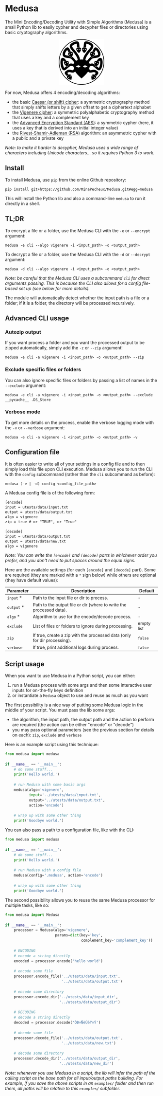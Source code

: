 # Medusa

The Mini Encoding/Decoding Utility with Simple Algorithms (Medusa) is a small Python lib to easily cypher and decypher files or directories using basic cryptography algorithms.

<div style="text-align: center;">
<img src="imgs/logo.png" alt="logo.png" width="150" height="150" />
</div>

For now, Medusa offers 4 encoding/decoding algorithms:
- the basic [Caesar (or shift) cipher](https://en.wikipedia.org/wiki/Caesar_cipher): a symmetric cryptography
  method that simply shifts letters by a given offset to get a ciphertext alphabet
- the [Vigenere cipher](https://en.wikipedia.org/wiki/Vigen%C3%A8re_cipher): a symmetric polyalphabetic cryptography
  method that uses a key and a complement key
- the [Advanced Encryption Standard (AES)](https://en.wikipedia.org/wiki/Advanced_Encryption_Standard): a symmetric
  cypher (here, it uses a key that is derived into an initial integer value)
- the [Rivest-Shamir-Adleman (RSA)](https://en.wikipedia.org/wiki/RSA_(cryptosystem)) algorithm: an asymmetric
  cypher with a public and a private key

_Note: to make it harder to decypher, Medusa uses a wide range of characters including Unicode characters... so it requires Python 3 to work._

## Install

To install Medusa, use `pip` from the online Github repository:

```
pip install git+https://github.com/MinaPecheux/Medusa.git#egg=medusa
```

This will install the Python lib and also a command-line `medusa` to run it directly in a shell.

## TL;DR

To encrypt a file or a folder, use the Medusa CLI with the `-e` or `--encrypt` argument:

```
medusa -e cli --algo vigenere -i <input_path> -o <output_path>
```

To decrypt a file or a folder, use the Medusa CLI with the `-d` or `--decrypt` argument:

```
medusa -d cli --algo vigenere -i <input_path> -o <output_path>
```

_Note: be careful that the Medusa CLI uses a subcommand `cli` for direct arguments passing. This is because the CLI
also allows for a config file-based set up (see below for more details)._

The module will automatically detect whether the input path is a file or a folder; if it is a folder, the directory will be processed recursively.

## Advanced CLI usage

### Autozip output

If you want process a folder and you want the processed output to be zipped automatically, simply add the `-z` or `--zip` argument!

```
medusa -e cli -a vigenere -i <input_path> -o <output_path> --zip
```

### Exclude specific files or folders

You can also ignore specific files or folders by passing a list of names in the `--exclude` argument:

```
medusa -e cli -a vigenere -i <input_path> -o <output_path> --exclude __pycache__ .DS_Store
```

### Verbose mode

To get more details on the process, enable the verbose logging mode with the `-v` or `--verbose` argument:

```
medusa -e cli -a vigenere -i <input_path> -o <output_path> -v
```

## Configuration file

It is often easier to write all of your settings in a config file and to then simply load this file upon CLI execution.
Medusa allows you to run the CLI with the `config` subcommand (rather than the `cli` subcommand as before):

```
medusa (-e | -d) config <config_file_path>
```

A Medusa
config file is of the following form:

    [encode]
    input = utests/data/input.txt
    output = utests/data/output.txt
    algo = vigenere
    zip = true # or "TRUE", or "True"

    [decode]
    input = utests/data/output.txt
    output = utests/data/new.txt
    algo = vigenere

_Note: You can write the `[encode]` and `[decode]` parts in whichever order you prefer, and you don't need to put spaces around the equal signs._

Here are the available settings (for each `[encode]` and `[decode]` part). Some are required (they are marked with a `*` sign below) while others are optional (they have default values):

| Parameter  | Description                                                              | Default    |
|------------|--------------------------------------------------------------------------|------------|
| `input` *  | Path to the input file or dir to process.                                |    -       |
| `output` * | Path to the output file or dir (where to write the processed data).      |    -       |
| `algo` *   | Algorithm to use for the encode/decode process.                          |    -       |
| `exclude`  | List of files or folders to ignore during processing.                    | empty list |
| `zip`      | If true, create a zip with the processed data (only for dir processing). | `false`    |
| `verbose`  | If true, print additional logs during process.                           | `false`    |

## Script usage

When you want to use Medusa in a Python script, you can either:

1. run a Medusa process with some args and then some interactive user inputs for on-the-fly keys definition
2. or instantiate a `Medusa` object to use and reuse as much as you want

The first possibility is a nice way of putting some Medusa logic in the middle of your script. You must pass the lib some args:

- the algorithm, the input path, the output path and the action to perform are required (the action can be either "encode" or "decode")
- you may pass optional parameters (see the previous section for details on each): `zip`, `exclude` and `verbose`

Here is an example script using this technique:

```py
from medusa import medusa

if __name__ == '__main__':
    # do some stuff...
    print('Hello world.')

    # run Medusa with some basic args
    medusa(algo='vigenere',
           input='../utests/data/input.txt',
           output='../utests/data/output.txt',
           action='encode')

    # wrap up with some other thing
    print('Goodbye world.')
```

You can also pass a path to a configuration file, like with the CLI:

```py
from medusa import medusa

if __name__ == '__main__':
    # do some stuff...
    print('Hello world.')

    # run Medusa with a config file
    medusa(config='.medusa', action='encode')

    # wrap up with some other thing
    print('Goodbye world.')
```

The second possibility allows you to reuse the same Medusa processor for multiple tasks, like so:

```py
from medusa import Medusa

if __name__ == '__main__':
    processor = Medusa(algo='vigenere',
                       params=dict(key='key',
                                   complement_key='complement_key'))

    # ENCODING
    # encode a string directly
    encoded = processor.encode('hello world')

    # encode some file
    processor.encode_file('../utests/data/input.txt',
                          '../utests/data/output.txt')

    # encode some directory
    processor.encode_dir('../utests/data/input_dir',
                         '../utests/data/output_dir')

    # DECODING
    # decode a string directly
    decoded = processor.decode('ÓÐ×ÑèÜèÝ×Ý')

    # decode some file
    processor.decode_file('../utests/data/output.txt',
                          '../utests/data/new.txt')

    # decode some directory
    processor.decode_dir('../utests/data/output_dir',
                         '../utests/data/new_dir')
```

_Note: whenever you use Medusa in a script, the lib will infer the path of the calling script as the base path for all input/output paths building. For example, if you save the above scripts in an `examples/` folder and then run them, all paths will be relative to this `examples/` subfolder._
